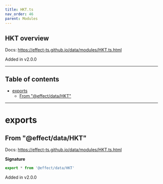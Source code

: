 ```yaml
---
title: HKT.ts
nav_order: 46
parent: Modules
---
```


## HKT overview

Docs: https://effect-ts.github.io/data/modules/HKT.ts.html

Added in v2.0.0

---

<h2 class="text-delta">Table of contents</h2>

- [exports](#exports)
  - [From "@effect/data/HKT"](#from-effectdatahkt)

---

# exports

## From "@effect/data/HKT"

Docs: https://effect-ts.github.io/data/modules/HKT.ts.html

**Signature**

```ts
export * from '@effect/data/HKT'
```

Added in v2.0.0

